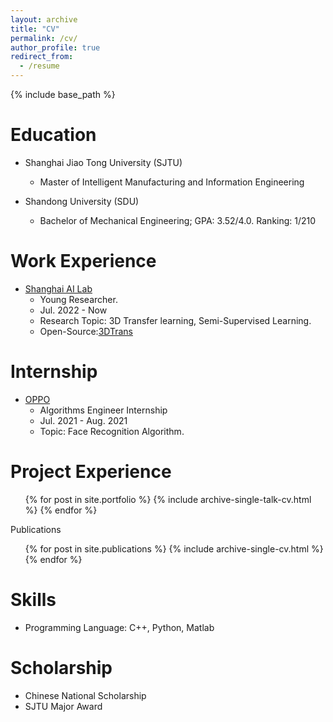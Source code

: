 ```yaml
---
layout: archive
title: "CV"
permalink: /cv/
author_profile: true
redirect_from:
  - /resume
---
```


{% include base_path %}

Education
======
* Shanghai Jiao Tong University (SJTU)
  * Master of Intelligent Manufacturing and Information Engineering

* Shandong University (SDU)
  * Bachelor of Mechanical Engineering; GPA: 3.52/4.0. Ranking: 1/210


Work Experience
======
* [Shanghai AI Lab](https://www.shlab.org.cn/)
  * Young Researcher.
  * Jul. 2022 - Now
  * Research Topic: 3D Transfer learning, Semi-Supervised Learning.
  * Open-Source:[3DTrans](https://github.com/PJLab-ADG/3DTrans)


Internship
======
* [OPPO](https://www.oppo.com/en/)
  * Algorithms Engineer Internship
  * Jul. 2021 - Aug. 2021
  * Topic:  Face Recognition Algorithm.
  
  
Project Experience
======
  <ul>{% for post in site.portfolio %}
    {% include archive-single-talk-cv.html %}
  {% endfor %}</ul>

Publications
  <ul>{% for post in site.publications %}
    {% include archive-single-cv.html %}
  {% endfor %}</ul>

Skills
======

- Programming Language: C++, Python, Matlab

Scholarship
======

- Chinese National Scholarship
- SJTU Major Award
